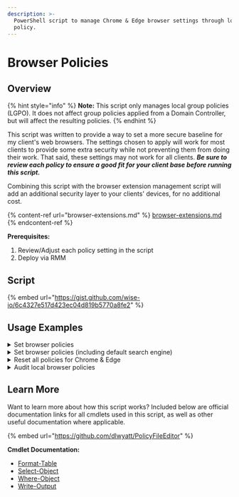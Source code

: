 ```yaml
---
description: >-
  PowerShell script to manage Chrome & Edge browser settings through local group
  policy.
---
```


# Browser Policies

## Overview

{% hint style="info" %}
**Note:** This script only manages local group policies (LGPO). It does not affect group policies applied from a Domain Controller, but will affect the resulting policies.
{% endhint %}

This script was written to provide a way to set a more secure baseline for my client's web browsers. The settings chosen to apply will work for most clients to provide some extra security while not preventing them from doing their work. That said, these settings may not work for all clients. _**Be sure to review each policy to ensure a good fit for your client base before running this script.**_

Combining this script with the browser extension management script will add an additional security layer to your clients' devices, for no additional cost.

{% content-ref url="browser-extensions.md" %}
[browser-extensions.md](browser-extensions.md)
{% endcontent-ref %}

**Prerequisites:**

1. Review/Adjust each policy setting in the script
2. Deploy via RMM

## Script

{% embed url="https://gist.github.com/wise-io/6c4327e517d423ec04d819b5770a8fe2" %}

## Usage Examples

<details>

<summary>Set browser policies</summary>

`.\ManageBrowsers.ps1`

Using no parameters will set all policies defined in the script, excluding the default search engine policies.

</details>

<details>

<summary>Set browser policies (including default search engine)</summary>

`.\ManageBrowsers.ps1 -Search Google`

This will set all policies defined in the script, including the default search engine policies. Currently supported search engines are [Google](https://www.google.com) and [Bing](https://www.bing.com).

</details>

<details>

<summary>Reset all policies for Chrome &#x26; Edge</summary>

`.\ManageBrowsers.ps1 -Reset`&#x20;

When the `-Reset` switch is used, the script will only clear the existing browser policies (LGPO). No new policies will be set.

</details>

<details>

<summary>Audit local browser policies</summary>

`.\ManageBrowsers.ps1 -Audit`

When the `-Audit` switch is used, the script will only output the currently set browser policies. No policies will be set.

</details>

## Learn More

Want to learn more about how this script works? Included below are official documentation links for all cmdlets used in this script, as well as other useful documentation where applicable.

{% embed url="https://github.com/dlwyatt/PolicyFileEditor" %}

**Cmdlet Documentation:**

* [Format-Table](https://docs.microsoft.com/en-us/powershell/module/microsoft.powershell.utility/format-table?view=powershell-5.1)
* [Select-Object](https://docs.microsoft.com/en-us/powershell/module/microsoft.powershell.utility/select-object?view=powershell-5.1)
* [Where-Object](https://docs.microsoft.com/en-us/powershell/module/microsoft.powershell.core/where-object?view=powershell-5.1)
* [Write-Output](https://docs.microsoft.com/en-us/powershell/module/microsoft.powershell.utility/write-output?view=powershell-7.2)
